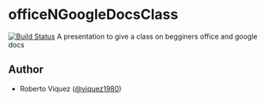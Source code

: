 # officeNGoogleDocsClass
[![Build Status](https://travis-ci.org/rviquez/connell-usability)](https://travis-ci.org/rviquez/connell-usability)
A presentation to give a class on begginers office and google docs


## Author
- Roberto Viquez ([@viquez1980](https://twitter.com/viquez1980))
